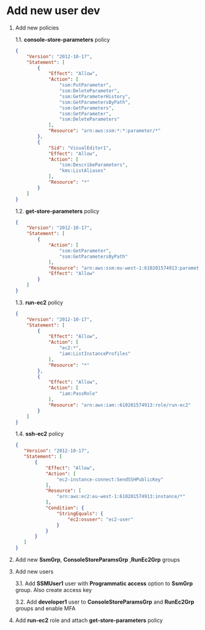 # Add new user dev

1. Add new policies

    1.1. **console-store-parameters** policy

    ``` json
    {
        "Version": "2012-10-17",
        "Statement": [
            {
                "Effect": "Allow",
                "Action": [
                    "ssm:PutParameter",
                    "ssm:DeleteParameter",
                    "ssm:GetParameterHistory",
                    "ssm:GetParametersByPath",
                    "ssm:GetParameters",
                    "ssm:GetParameter",
                    "ssm:DeleteParameters"
                ],
                "Resource": "arn:aws:ssm:*:*:parameter/*"
            },
            {
                "Sid": "VisualEditor1",
                "Effect": "Allow",
                "Action": [
                    "ssm:DescribeParameters",
                    "kms:ListAliases"
                ],
                "Resource": "*"
            }
        ]
    }
    ```

    1.2. **get-store-parameters** policy

    ``` json
    {
        "Version": "2012-10-17",
        "Statement": [
            {
                "Action": [
                    "ssm:GetParameter",
                    "ssm:GetParametersByPath"
                ],
                "Resource": "arn:aws:ssm:eu-west-1:610201574913:parameter/*",
                "Effect": "Allow"
            }
        ]
    }
    ```

    1.3. **run-ec2** policy

    ``` json
    {
        "Version": "2012-10-17",
        "Statement": [
            {
                "Effect": "Allow",
                "Action": [
                    "ec2:*",
                    "iam:ListInstanceProfiles"
                ],
                "Resource": "*"
            },
            {
                "Effect": "Allow",
                "Action": [
                    "iam:PassRole"
                ],
                "Resource": "arn:aws:iam::610201574913:role/run-ec2"
            }
        ]
    }
    ```

    1.4. **ssh-ec2** policy

     ``` json
    {
        "Version": "2012-10-17",
        "Statement": [
            {
                "Effect": "Allow",
                "Action": [
                    "ec2-instance-connect:SendSSHPublicKey"
                ],
                "Resource": [
                    "arn:aws:ec2:eu-west-1:610201574913:instance/*"
                ],
                "Condition": {
                    "StringEquals": {
                        "ec2:osuser": "ec2-user"
                    }
                }
            }
        ]
    }
    ```

2. Add new **SsmGrp**, **ConsoleStoreParamsGrp** ,**RunEc2Grp** groups

3. Add new users

    3.1. Add **SSMUser1** user with **Programmatic access** option
to **SsmGrp** group. Also create access key

    3.2. Add **developer1** user to **ConsoleStoreParamsGrp** and **RunEc2Grp** groups and enable MFA

4. Add **run-ec2** role and attach **get-store-parameters** policy
